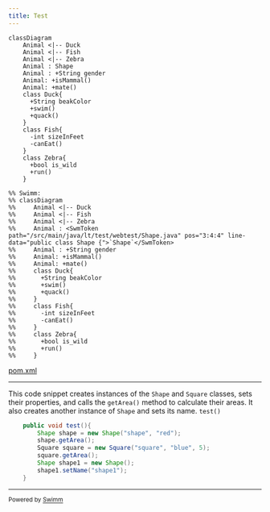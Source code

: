 ```yaml
---
title: Test
---
```

```mermaid
classDiagram
    Animal <|-- Duck
    Animal <|-- Fish
    Animal <|-- Zebra
    Animal : Shape
    Animal : +String gender
    Animal: +isMammal()
    Animal: +mate()
    class Duck{
      +String beakColor
      +swim()
      +quack()
    }
    class Fish{
      -int sizeInFeet
      -canEat()
    }
    class Zebra{
      +bool is_wild
      +run()
    }

%% Swimm:
%% classDiagram
%%     Animal <|-- Duck
%%     Animal <|-- Fish
%%     Animal <|-- Zebra
%%     Animal : <SwmToken path="/src/main/java/lt/test/webtest/Shape.java" pos="3:4:4" line-data="public class Shape {">`Shape`</SwmToken>
%%     Animal : +String gender
%%     Animal: +isMammal()
%%     Animal: +mate()
%%     class Duck{
%%       +String beakColor
%%       +swim()
%%       +quack()
%%     }
%%     class Fish{
%%       -int sizeInFeet
%%       -canEat()
%%     }
%%     class Zebra{
%%       +bool is_wild
%%       +run()
%%     }
```

<SwmPath>[pom.xml](/pom.xml)</SwmPath>

<SwmSnippet path="/src/main/java/lt/test/webtest/WebtestApplication.java" line="13" collapsed>

---

This code snippet creates instances of the `Shape` and `Square` classes, sets their properties, and calls the `getArea()` method to calculate their areas. It also creates another instance of `Shape` and sets its name. <SwmToken path="/src/main/java/lt/test/webtest/WebtestApplication.java" pos="13:5:7" line-data="	public void test(){">`test()`</SwmToken>

```java
	public void test(){
		Shape shape = new Shape("shape", "red");
		shape.getArea();
		Square square = new Square("square", "blue", 5);
		square.getArea();
		Shape shape1 = new Shape();
		shape1.setName("shape1");
	}
```

---

</SwmSnippet>

<SwmMeta version="3.0.0" repo-id="Z2l0aHViJTNBJTNBc3dpbW1UZXN0JTNBJTNBU2FydW5hc01lZGVpa2lz" repo-name="swimmTest"><sup>Powered by [Swimm](https://app.swimm.io/)</sup></SwmMeta>
